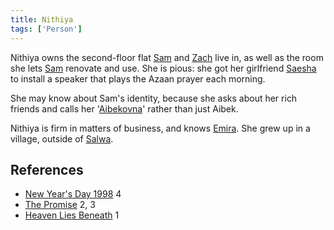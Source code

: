```yaml
---
title: Nithiya
tags: ['Person']
---
```

Nithiya owns the second-floor flat [Sam](/_wiki/sam.md) and [Zach](/_wiki/zach.md) live in, as well as the room she lets [Sam](/_wiki/sam.md) renovate and use. She is pious: she got her girlfriend [Saesha](/_wiki/saesha.md) to install a speaker that plays the Azaan prayer each morning.

She may know about Sam's identity, because she asks about her rich friends and calls her '[Aibekovna](/_wiki/aibek.md)' rather than just Aibek.

Nithiya is firm in matters of business, and knows [Emira](/_wiki/emira.md). She grew up in a village, outside of [Salwa](/_wiki/salwa.md).

## References
- [New Year's Day 1998](/_wiki/new-years-day-1998.md) 4
- [The Promise](/_wiki/the-promise.md) 2, 3
- [Heaven Lies Beneath](/_wiki/heaven-lies-beneath.md) 1
